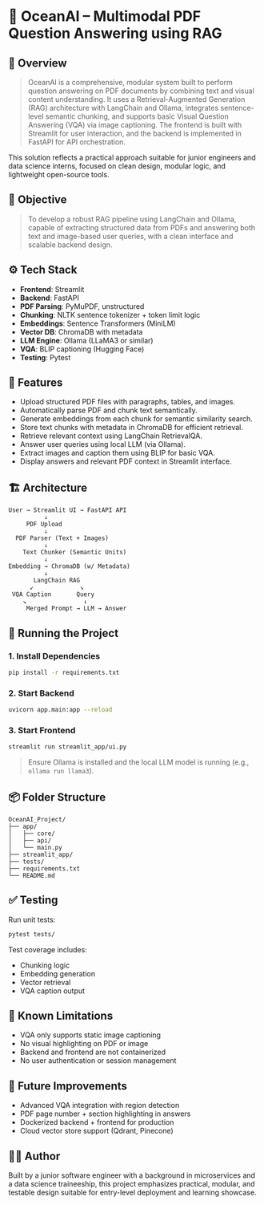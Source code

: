 # 📄 OceanAI – Multimodal PDF Question Answering using RAG

## 🧩 Overview
> OceanAI is a comprehensive, modular system built to perform question answering on PDF documents by combining text and visual content understanding. It uses a Retrieval-Augmented Generation (RAG) architecture with LangChain and Ollama, integrates sentence-level semantic chunking, and supports basic Visual Question Answering (VQA) via image captioning. The frontend is built with Streamlit for user interaction, and the backend is implemented in FastAPI for API orchestration.

This solution reflects a practical approach suitable for junior engineers and data science interns, focused on clean design, modular logic, and lightweight open-source tools.

## 🎯 Objective
> To develop a robust RAG pipeline using LangChain and Ollama, capable of extracting structured data from PDFs and answering both text and image-based user queries, with a clean interface and scalable backend design.

## ⚙️ Tech Stack
- **Frontend**: Streamlit
- **Backend**: FastAPI
- **PDF Parsing**: PyMuPDF, unstructured
- **Chunking**: NLTK sentence tokenizer + token limit logic
- **Embeddings**: Sentence Transformers (MiniLM)
- **Vector DB**: ChromaDB with metadata
- **LLM Engine**: Ollama (LLaMA3 or similar)
- **VQA**: BLIP captioning (Hugging Face)
- **Testing**: Pytest

## 🔧 Features
- Upload structured PDF files with paragraphs, tables, and images.
- Automatically parse PDF and chunk text semantically.
- Generate embeddings from each chunk for semantic similarity search.
- Store text chunks with metadata in ChromaDB for efficient retrieval.
- Retrieve relevant context using LangChain RetrievalQA.
- Answer user queries using local LLM (via Ollama).
- Extract images and caption them using BLIP for basic VQA.
- Display answers and relevant PDF context in Streamlit interface.

## 🏗️ Architecture

```
User → Streamlit UI → FastAPI API
          ↓
     PDF Upload
          ↓
  PDF Parser (Text + Images)
          ↓
    Text Chunker (Semantic Units)
          ↓
Embedding → ChromaDB (w/ Metadata)
          ↓
       LangChain RAG
      ↙             ↘
 VQA Caption       Query
    ↘                ↓
     Merged Prompt → LLM → Answer
```

## 🚀 Running the Project

### 1. Install Dependencies
```bash
pip install -r requirements.txt
```

### 2. Start Backend
```bash
uvicorn app.main:app --reload
```

### 3. Start Frontend
```bash
streamlit run streamlit_app/ui.py
```

> Ensure Ollama is installed and the local LLM model is running (e.g., `ollama run llama3`).

## 📦 Folder Structure

```
OceanAI_Project/
├── app/
│   ├── core/
│   ├── api/
│   └── main.py
├── streamlit_app/
├── tests/
├── requirements.txt
└── README.md
```

## ✅ Testing

Run unit tests:
```bash
pytest tests/
```

Test coverage includes:
- Chunking logic
- Embedding generation
- Vector retrieval
- VQA caption output

## 📌 Known Limitations

- VQA only supports static image captioning
- No visual highlighting on PDF or image
- Backend and frontend are not containerized
- No user authentication or session management

## 🌱 Future Improvements

- Advanced VQA integration with region detection
- PDF page number + section highlighting in answers
- Dockerized backend + frontend for production
- Cloud vector store support (Qdrant, Pinecone)

## 👨‍💻 Author
Built by a junior software engineer with a background in microservices and a data science traineeship, this project emphasizes practical, modular, and testable design suitable for entry-level deployment and learning showcase.
